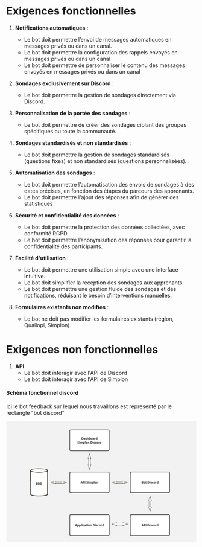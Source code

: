 # Exigences fonctionnelles

1. **Notifications automatiques** :
   - Le bot doit permettre l’envoi de messages automatiques en messages privés ou dans un canal.
   - Le bot doit permettre la configuration des rappels envoyés en messages privés ou dans un canal
   - Le bot doit permettre de personnaliser le contenu des messages envoyés en messages privés ou dans un canal

2. **Sondages exclusivement sur Discord** :
   - Le bot doit permettre la gestion de sondages directement via Discord.

3. **Personnalisation de la portée des sondages** :
   - Le bot doit permettre de créer des sondages ciblant des groupes spécifiques ou toute la communauté.

4. **Sondages standardisés et non standardisés** :
   - Le bot doit permettre la gestion de sondages standardisés (questions fixes) et non standardisés (questions personnalisées).

5. **Automatisation des sondages** :
   - Le bot doit permettre l’automatisation des envois de sondages à des dates précises, en fonction des étapes du parcours des apprenants.
   - Le bot doit permettre l'ajout des réponses afin de générer des statistiques

6. **Sécurité et confidentialité des données** :
   - Le bot doit permettre la protection des données collectées, avec conformité RGPD.
   - Le bot doit permettre l’anonymisation des réponses pour garantir la confidentialité des participants.

7. **Facilité d'utilisation** :
   - Le bot doit permettre une utilisation simple avec une interface intuitive.
   - Le bot doit simplifier la reception des sondages aux apprenants.
   - Le bot doit permettre une gestion fluide des sondages et des notifications, réduisant le besoin d’interventions manuelles.

8. **Formulaires existants non modifiés** :
   - Le bot ne doit pas modifier les formulaires existants (région, Qualiopi, Simplon).


# Exigences non fonctionnelles

1. **API**
   - Le bot doit intéragir avec l'API de Discord
   - Le bot doit intéragir avec l'API de Simplon

#### Schéma fonctionnel discord

Ici le bot feedback sur lequel nous travaillons est representé par le rectangle "bot discord"

![schemafonctionnel](../assets/images/schema-fonctionnel.jpg)

